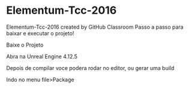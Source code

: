 # Elementum-Tcc-2016
Elementum-Tcc-2016 created by GitHub Classroom
Passo a passo para baixar e executar o projeto!

Baixe o Projeto

Abra na Unreal Engine 4.12.5

Depois de compilar voce podera rodar no editor, ou gerar uma build

Indo no menu file>Package
